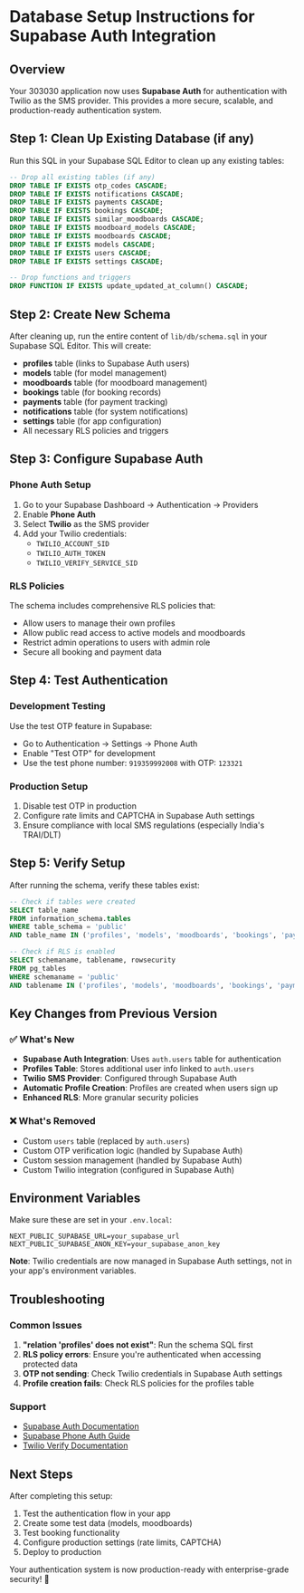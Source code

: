 # Database Setup Instructions for Supabase Auth Integration

## Overview
Your 303030 application now uses **Supabase Auth** for authentication with Twilio as the SMS provider. This provides a more secure, scalable, and production-ready authentication system.

## Step 1: Clean Up Existing Database (if any)

Run this SQL in your Supabase SQL Editor to clean up any existing tables:

```sql
-- Drop all existing tables (if any)
DROP TABLE IF EXISTS otp_codes CASCADE;
DROP TABLE IF EXISTS notifications CASCADE;
DROP TABLE IF EXISTS payments CASCADE;
DROP TABLE IF EXISTS bookings CASCADE;
DROP TABLE IF EXISTS similar_moodboards CASCADE;
DROP TABLE IF EXISTS moodboard_models CASCADE;
DROP TABLE IF EXISTS moodboards CASCADE;
DROP TABLE IF EXISTS models CASCADE;
DROP TABLE IF EXISTS users CASCADE;
DROP TABLE IF EXISTS settings CASCADE;

-- Drop functions and triggers
DROP FUNCTION IF EXISTS update_updated_at_column() CASCADE;
```

## Step 2: Create New Schema

After cleaning up, run the entire content of `lib/db/schema.sql` in your Supabase SQL Editor. This will create:

- **profiles** table (links to Supabase Auth users)
- **models** table (for model management)
- **moodboards** table (for moodboard management)
- **bookings** table (for booking records)
- **payments** table (for payment tracking)
- **notifications** table (for system notifications)
- **settings** table (for app configuration)
- All necessary RLS policies and triggers

## Step 3: Configure Supabase Auth

### Phone Auth Setup
1. Go to your Supabase Dashboard → Authentication → Providers
2. Enable **Phone Auth**
3. Select **Twilio** as the SMS provider
4. Add your Twilio credentials:
   - `TWILIO_ACCOUNT_SID`
   - `TWILIO_AUTH_TOKEN`
   - `TWILIO_VERIFY_SERVICE_SID`

### RLS Policies
The schema includes comprehensive RLS policies that:
- Allow users to manage their own profiles
- Allow public read access to active models and moodboards
- Restrict admin operations to users with admin role
- Secure all booking and payment data

## Step 4: Test Authentication

### Development Testing
Use the test OTP feature in Supabase:
- Go to Authentication → Settings → Phone Auth
- Enable "Test OTP" for development
- Use the test phone number: `919359992008` with OTP: `123321`

### Production Setup
1. Disable test OTP in production
2. Configure rate limits and CAPTCHA in Supabase Auth settings
3. Ensure compliance with local SMS regulations (especially India's TRAI/DLT)

## Step 5: Verify Setup

After running the schema, verify these tables exist:
```sql
-- Check if tables were created
SELECT table_name 
FROM information_schema.tables 
WHERE table_schema = 'public' 
AND table_name IN ('profiles', 'models', 'moodboards', 'bookings', 'payments', 'notifications', 'settings');

-- Check if RLS is enabled
SELECT schemaname, tablename, rowsecurity 
FROM pg_tables 
WHERE schemaname = 'public' 
AND tablename IN ('profiles', 'models', 'moodboards', 'bookings', 'payments', 'notifications', 'settings');
```

## Key Changes from Previous Version

### ✅ What's New
- **Supabase Auth Integration**: Uses `auth.users` table for authentication
- **Profiles Table**: Stores additional user info linked to `auth.users`
- **Twilio SMS Provider**: Configured through Supabase Auth
- **Automatic Profile Creation**: Profiles are created when users sign up
- **Enhanced RLS**: More granular security policies

### ❌ What's Removed
- Custom `users` table (replaced by `auth.users`)
- Custom OTP verification logic (handled by Supabase Auth)
- Custom session management (handled by Supabase Auth)
- Custom Twilio integration (configured in Supabase Auth)

## Environment Variables

Make sure these are set in your `.env.local`:
```env
NEXT_PUBLIC_SUPABASE_URL=your_supabase_url
NEXT_PUBLIC_SUPABASE_ANON_KEY=your_supabase_anon_key
```

**Note**: Twilio credentials are now managed in Supabase Auth settings, not in your app's environment variables.

## Troubleshooting

### Common Issues
1. **"relation 'profiles' does not exist"**: Run the schema SQL first
2. **RLS policy errors**: Ensure you're authenticated when accessing protected data
3. **OTP not sending**: Check Twilio credentials in Supabase Auth settings
4. **Profile creation fails**: Check RLS policies for the profiles table

### Support
- [Supabase Auth Documentation](https://supabase.com/docs/guides/auth)
- [Supabase Phone Auth Guide](https://supabase.com/docs/guides/auth/auth-phone)
- [Twilio Verify Documentation](https://www.twilio.com/docs/verify)

## Next Steps

After completing this setup:
1. Test the authentication flow in your app
2. Create some test data (models, moodboards)
3. Test booking functionality
4. Configure production settings (rate limits, CAPTCHA)
5. Deploy to production

Your authentication system is now production-ready with enterprise-grade security! 🚀 